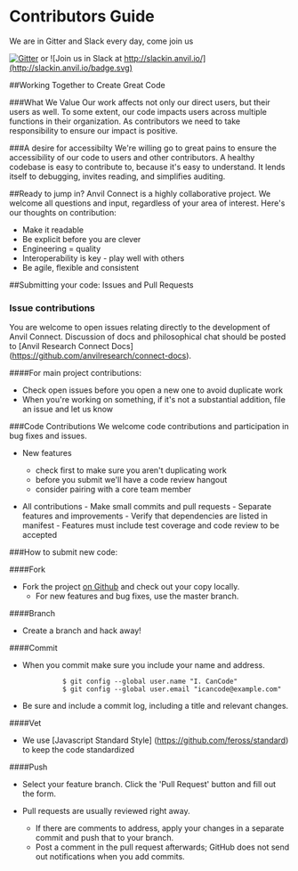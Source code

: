 # Contributors Guide


We are in Gitter and Slack every day, come join us

[![Gitter](https://badges.gitter.im/anvilresearch/connect.svg)](https://gitter.im/anvilresearch/connect) or ![Join us in Slack at http://slackin.anvil.io/](http://slackin.anvil.io/badge.svg)

##Working Together to Create Great Code

###What We Value
Our work affects not only our direct users, but their users as well. To some extent, our code impacts users across multiple functions in their organization. As contributors we need to take responsibility to ensure our impact is positive. 

###A desire for accessibilty
We're willing go to great pains to ensure the accessibility of our code to users and other contributors. A healthy codebase is easy to contribute to, because it's easy to understand. It lends itself to debugging, invites reading, and simplifies auditing.

##Ready to jump in?
Anvil Connect is a highly collaborative project. We welcome all questions and input, regardless of your area of interest. Here's our thoughts on contribution:

- Make it readable
- Be explicit before you are clever 
- Engineering = quality  
- Interoperability is key - play well with others      
- Be agile, flexible and consistent
      

##Submitting your code: Issues and Pull Requests

### Issue contributions
You are welcome to open issues relating directly to the development of Anvil Connect. Discussion of docs and philosophical chat should be posted to [Anvil Research Connect Docs] (https://github.com/anvilresearch/connect-docs).

####For main project contributions: 

- Check open issues before you open a new one to avoid duplicate work
- When you're working on something, if it's not a substantial addition, file an issue and let us know

###Code Contributions
We welcome code contributions and participation in bug fixes and issues.
 
- New features
   - check first to make sure you aren't duplicating work
   - before you submit we'll have a code review hangout
   - consider pairing with a core team member  

- All contributions
       - Make small commits and pull requests
       - Separate features and improvements
       - Verify that dependencies are listed in manifest
       - Features must include test coverage and code review to be accepted


###How to submit new code:

####Fork
- Fork the project [on Github](https://github.com/anvilresearch) and check out your copy locally.
	- For new features and bug fixes, use the master branch.
	
####Branch
- Create a branch and hack away!
	
####Commit
- When you commit make sure you include your name and address.

				$ git config --global user.name "I. CanCode"
				$ git config --global user.email "icancode@example.com"
- Be sure and include a commit log, including a title and relevant changes.

####Vet
- We use [Javascript Standard Style] (https://github.com/feross/standard) to keep the code standardized

####Push
- Select your feature branch. Click the 'Pull Request' button and fill out the form.

- Pull requests are usually reviewed right away. 
	- If there are comments to address, apply your changes in a separate commit and push that to your branch. 
	- Post a comment in the pull request afterwards; GitHub does not send out notifications when you add commits.